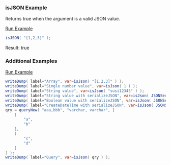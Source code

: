 ### isJSON Example

Returns true when the argument is a valid JSON value.

<a href="https://try.boxlang.io/?code=eJzLLPYK9vfTUFCKNtQx0jGOVVLQtOYCAD3kBNc%3D" target="_blank">Run Example</a>

```java
isJSON( "[1,2,3]" );

```

Result: true

### Additional Examples

<a href="https://try.boxlang.io/?code=eJydj7FqwzAQhmf7KQ5NDmionBYKxUOTThlSirsFD6f0aASy3ZytGvfpKzkppK49NCAh8Yvv%2B08dm5aeXPmRgEVNNhOPzNgLCZ%2FImWk2TV0lIHZKpnJZCFjA4iHu%2FkC5qd4tQeVKTexR62ikULNoyx6eZETjGqPS5e3dfPEFDZ1pD9AQG7Tmizb583YkDFH%2B8372D%2Bpp%2BaquLWF1pb1lD82610zoI79fTfl%2F%2BW88gfRG3UtQl%2BvUHdqP3EMGR0fcb6nz%2F0ZEqbX2FcJ37A%2FIQ1m4%2BGwXR35FAoUMhxZxVMhztj9lbyGLi%2BmvvYSi0fhhhGGWb41ZwUw%3D" target="_blank">Run Example</a>

```java
writeDump( label="Array", var=isJson( "[1,2,3]" ) );
writeDump( label="Single number value", var=isJson( 1 ) );
writeDump( label="String value", var=isJson( "susi12345" ) );
writeDump( label="String value with serializeJSON", var=isJson( JSONSerialize( "susi" ) ) );
writeDump( label="Boolean value with serializeJSON", var=isJson( JSONSerialize( true ) ) );
writeDump( label="CreateDateTime with serializeJSON", var=isJson( JSONSerialize( CreateDateTime( 2018, 1, 1, 1, 1, 1 ) ) ) );
qry = queryNew( "aaa,bbb", "varchar, varchar", [
	[
		"a",
		"b"
	],
	[
		"c",
		"d"
	]
] );
writeDump( label="Query", var=isJson( qry ) );

```


